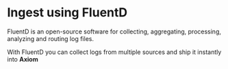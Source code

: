 <div class="axi-header">
  <h1>Ingest using FluentD</h1>
</div>

FluentD is an open-source software for collecting, aggregating, processing, analyzing and routing log files. 

With FluentD you can collect logs from multiple sources and ship it instantly into **Axiom**